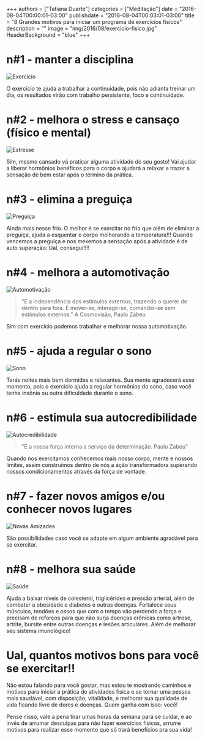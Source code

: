 +++
authors = ["Tatiana Duarte"]
categories = ["Meditação"]
date = "2016-08-04T00:00:01-03:00"
publishdate = "2016-08-04T00:03:01-03:00"
title = "8 Grandes motivos para iniciar um programa de exercícios físicos"
description = ""
image = "img/2016/08/exercicio-fisico.jpg"
HeaderBackground = "blue"
+++


# n#1 - manter a disciplina
![Exercício](https://s3-sa-east-1.amazonaws.com/blog.autoconexao.org.br/img/2016/08/exercicio.jpg)

O exercício te ajuda a trabalhar a continuidade, pois não adianta treinar um dia, os resultados virão com trabalho persistente, foco e continuidade.

# n#2 - melhora o stress e cansaço (físico e mental)
![Estresse](https://s3-sa-east-1.amazonaws.com/blog.autoconexao.org.br/img/2016/08/estresse.jpg)

Sim, mesmo cansado vá praticar alguma atividade do seu gosto! Vai ajudar a liberar hormônios benéficos para o corpo e ajudará a relaxar e trazer a sensação de bem estar após o término da prática.

# n#3 - elimina a preguiça

![Preguiça](https://s3-sa-east-1.amazonaws.com/blog.autoconexao.org.br/img/2016/06/preguica.jpg)

Ainda mais nesse frio. O melhor é se exercitar no frio que além de eliminar a preguiça, ajuda a esquentar o corpo melhorando a temperatura!!! Quando vencemos a preguiça e nos mexemos a sensação após a atividade é de auto superação: Ual, consegui!!!!

# n#4 - melhora a automotivação
![Automotivação](https://s3-sa-east-1.amazonaws.com/blog.autoconexao.org.br/img/2016/08/automotivacao.jpg)

>"É a independência dos estímulos externos, trazendo o querer de dentro para fora. É mover-se, interagir-se, comandar-se sem estímulos externos."
A Cosmovisão, Paulo Zabeu

Sim com exercício podemos trabalhar e melhorar nossa automotivação.

# n#5 - ajuda a regular o sono
![Sono](https://s3-sa-east-1.amazonaws.com/blog.autoconexao.org.br/img/2016/08/sono.jpg)

Terás noites mais bem dormidas e relaxantes. Sua mente agradecerá esse momento, pois o exercício ajuda a regular hormônios do sono, caso você tenha insônia ou outra dificuldade durante o sono.

# n#6 - estimula sua autocredibilidade
![Autocredibilidade](https://s3-sa-east-1.amazonaws.com/blog.autoconexao.org.br/img/2016/05/chefe-interna.jpg)

>"É a nossa força interna a serviço da determinação.
 Paulo Zabeu"

Quando nos exercitamos conhecemos mais nosso corpo, mente e nossos limites, assim construímos dentro de nós a ação transformadora superando nossos condicionamentos através da força de vontade.

# n#7 - fazer novos amigos e/ou conhecer novos lugares
![Novas Amizades](https://s3-sa-east-1.amazonaws.com/blog.autoconexao.org.br/img/2016/08/fazer-amizade.jpg)

São possibilidades caso você se adapte em algum ambiente agradável para se exercitar.


# n#8 - melhora sua saúde
![Saúde](https://s3-sa-east-1.amazonaws.com/blog.autoconexao.org.br/img/2016/08/saude.jpg)

Ajuda a baixar níveis de colesterol, triglicérides e pressão arterial, além de combater a obesidade e diabetes e outras doenças. Fortalece seus músculos, tendões e ossos que com o tempo vão perdendo a força e precisam de reforços para que não surja doenças crônicas como artrose, artrite, bursite entre outras doenças e lesões articulares. Além de melhorar seu sistema imunológico!



# Ual, quantos motivos bons para você se exercitar!!

Não estou falando para você gostar, mas estou te mostrando caminhos e motivos para iniciar a prática de atividades física e se tornar uma pessoa mais saudável, com disposição, vitalidade, e melhorar sua qualidade de vida ficando livre de dores e doenças. Quem ganha com isso: você!

Pense nisso, vale a pena tirar umas horas da semana para se cuidar, e ao invés de arrumar desculpas para não fazer exercícios físicos, arrume motivos para realizar esse momento que só trará benefícios pra sua vida!
